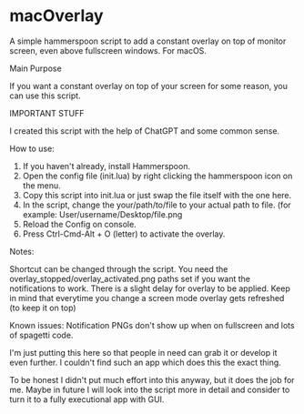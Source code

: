 # macOverlay
A simple hammerspoon script to add a constant overlay on top of monitor screen, even above fullscreen windows. For macOS.

Main Purpose

If you want a constant overlay on top of your screen for some reason, you can use this script.

IMPORTANT STUFF

I created this script with the help of ChatGPT and some common sense.

How to use:

1. If you haven't already, install Hammerspoon.
2. Open the config file (init.lua) by right clicking the hammerspoon icon on the menu.
3. Copy this script into init.lua or just swap the file itself with the one here.
4. In the script, change the your/path/to/file to your actual path to file. (for example: User/username/Desktop/file.png
5. Reload the Config on console.
6. Press Ctrl-Cmd-Alt + O (letter) to activate the overlay.

Notes:
 
Shortcut can be changed through the script. You need the overlay_stopped/overlay_activated.png paths set if you want the notifications to work.
There is a slight delay for overlay to be applied. Keep in mind that everytime you change a screen mode overlay gets refreshed (to keep it on top)

Known issues: Notification PNGs don't show up when on fullscreen and lots of spagetti code.


I'm just putting this here so that people in need can grab it or develop it even further. I couldn't find such an app which does this the exact thing.

To be honest I didn't put much effort into this anyway, but it does the job for me. Maybe in future I will look into the script more in detail and consider to turn it to a fully executional app with GUI.
